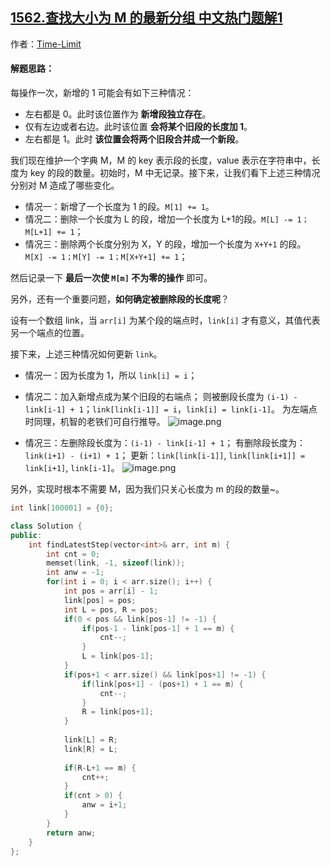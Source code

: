 ## [1562.查找大小为 M 的最新分组 中文热门题解1](https://leetcode.cn/problems/find-latest-group-of-size-m/solutions/100000/on-de-jie-jue-fang-fa-by-time-limit)

作者：[Time-Limit](https://leetcode.cn/u/Time-Limit)

#### 解题思路：
每操作一次，新增的 1 可能会有如下三种情况：
* 左右都是 0。此时该位置作为 **新增段独立存在**。
* 仅有左边或者右边。此时该位置 **会将某个旧段的长度加 1**。
* 左右都是 1。此时 **该位置会将两个旧段合并成一个新段**。

我们现在维护一个字典 M，M 的 key 表示段的长度，value 表示在字符串中，长度为 key 的段的数量。初始时，M 中无记录。接下来，让我们看下上述三种情况分别对 M 造成了哪些变化。

* 情况一：新增了一个长度为 1 的段。`M[1] += 1`。
* 情况二：删除一个长度为 L 的段，增加一个长度为 L+1的段。`M[L] -= 1；M[L+1] += 1`；
* 情况三：删除两个长度分别为 X，Y 的段，增加一个长度为 `X+Y+1` 的段。
`M[X] -= 1；M[Y] -= 1；M[X+Y+1] += 1`；

然后记录一下 **最后一次使 `M[m]` 不为零的操作** 即可。

另外，还有一个重要问题，**如何确定被删除段的长度呢**？

设有一个数组 link，当 `arr[i]` 为某个段的端点时，`link[i]` 才有意义，其值代表另一个端点的位置。

接下来，上述三种情况如何更新 `link`。
* 情况一：因为长度为 1，所以 `link[i] = i`；
* 情况二：加入新增点成为某个旧段的右端点；
则被删段长度为 `(i-1) - link[i-1] + 1`；`link[link[i-1]] = i`，`link[i] = link[i-1]`。
为左端点时同理，机智的老铁们可自行推导。
![image.png](https://pic.leetcode-cn.com/1598173928-piBXPL-image.png)

* 情况三：左删除段长度为：`(i-1) - link[i-1] + 1`；
有删除段长度为：`link(i+1) - (i+1) + 1`；
更新：`link[link[i-1]]`, `link[link[i+1]] = link[i+1]`, `link[i-1]`。
![image.png](https://pic.leetcode-cn.com/1598173939-OExLHf-image.png)


另外，实现时根本不需要 M，因为我们只关心长度为 m 的段的数量~。
```C++ []
int link[100001] = {0};

class Solution {
public:
    int findLatestStep(vector<int>& arr, int m) {
        int cnt = 0;
        memset(link, -1, sizeof(link));
        int anw = -1;
        for(int i = 0; i < arr.size(); i++) {
            int pos = arr[i] - 1;
            link[pos] = pos;
            int L = pos, R = pos;
            if(0 < pos && link[pos-1] != -1) {
                if(pos-1 - link[pos-1] + 1 == m) {
                    cnt--;
                }
                L = link[pos-1];
            }
            if(pos+1 < arr.size() && link[pos+1] != -1) {
                if(link[pos+1] - (pos+1) + 1 == m) {
                    cnt--;
                }
                R = link[pos+1];
            }
            
            link[L] = R;
            link[R] = L;
            
            if(R-L+1 == m) {
                cnt++;
            }
            if(cnt > 0) {
                anw = i+1;
            }
        }
        return anw;
    }
};
```
